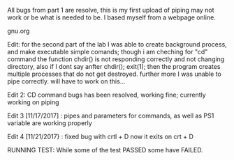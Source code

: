 All bugs from part 1 are resolve, this is my first upload of piping may not work or be what is needed to be. I based myself from a webpage online.

gnu.org



Edit: for the second part of the lab I was able to create background process, and make executable simple comands; though i am cheching for "cd" command the function chdir() is not responding correctly and not changing directory, also if I dont say anfter chdir(); exit(1); then the program creates multiple processes that do not get destroyed. further more I was unable to pipe correctly. will have to work on this...


Edit 2: CD command bugs has been resolved, working fine; currently working on piping

Edit 3 [11/17/2017] : pipes and parameters for commands, as well as PS1 variable are working properly

Edit 4 [11/21/2017} : fixed bug with crtl + D now it exits on crt + D

RUNNING TEST: While some of the test PASSED some have FAILED.
